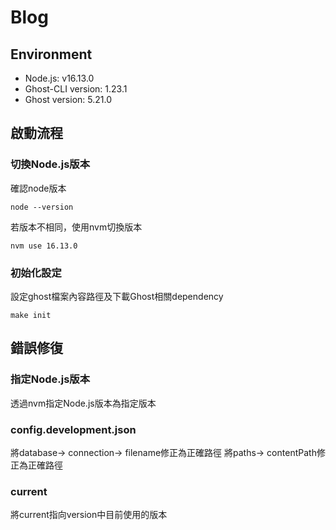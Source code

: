 # Blog

## Environment
- Node.js: v16.13.0
- Ghost-CLI version: 1.23.1
- Ghost version: 5.21.0

## 啟動流程

### 切換Node.js版本
確認node版本
```
node --version
```
若版本不相同，使用nvm切換版本
```
nvm use 16.13.0
```
### 初始化設定
設定ghost檔案內容路徑及下載Ghost相關dependency
```
make init
```

## 錯誤修復

### 指定Node.js版本
透過nvm指定Node.js版本為指定版本

### config.development.json
將database-> connection-> filename修正為正確路徑
將paths-> contentPath修正為正確路徑

### current
將current指向version中目前使用的版本
